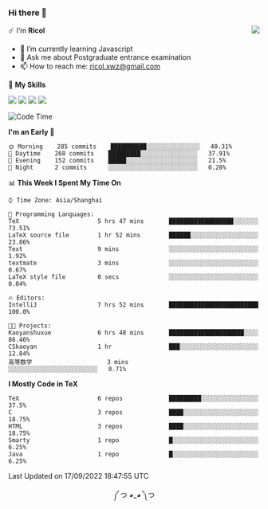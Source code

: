 ### Hi there 👋

<a href="#">
  <img align="right" src="https://github-readme-stats.vercel.app/api?username=Ricolxwz&count_private=true&show_icons=true&theme=prussian" />
</a>

☄️ I‘m **Ricol**

- 🌱 I’m currently learning Javascript
- 💬 Ask me about Postgraduate entrance examination
- 📫 How to reach me: ricol.xwz@gmail.com

🌟 **My Skills**

![](https://img.shields.io/badge/-Git-000000?style=flat-square&logo=git&logoColor=fff)
![](https://img.shields.io/badge/-C-3e74a2?style=flat-square&logo=C&logoColor=fff)
![](https://img.shields.io/badge/-Python-4fc08d?style=flat-square&logo=python&logoColor=fff)
![](https://img.shields.io/badge/-java-ffa500?style=flat-square&logo=java&logoColor=fff)

<!--START_SECTION:waka-->
![Code Time](http://img.shields.io/badge/Code%20Time-317%20hrs%2054%20mins-blue)

**I'm an Early 🐤** 

```text
🌞 Morning    285 commits    ██████████░░░░░░░░░░░░░░░   40.31% 
🌆 Daytime    268 commits    █████████░░░░░░░░░░░░░░░░   37.91% 
🌃 Evening    152 commits    █████░░░░░░░░░░░░░░░░░░░░   21.5% 
🌙 Night      2 commits      ░░░░░░░░░░░░░░░░░░░░░░░░░   0.28%

```


📊 **This Week I Spent My Time On** 

```text
⌚︎ Time Zone: Asia/Shanghai

💬 Programming Languages: 
TeX                      5 hrs 47 mins       ██████████████████░░░░░░░   73.51% 
LaTeX source file        1 hr 52 mins        ██████░░░░░░░░░░░░░░░░░░░   23.86% 
Text                     9 mins              ░░░░░░░░░░░░░░░░░░░░░░░░░   1.92% 
textmate                 3 mins              ░░░░░░░░░░░░░░░░░░░░░░░░░   0.67% 
LaTeX style file         0 secs              ░░░░░░░░░░░░░░░░░░░░░░░░░   0.04%

🔥 Editors: 
IntelliJ                 7 hrs 52 mins       █████████████████████████   100.0%

🐱‍💻 Projects: 
Kaoyanshuxue             6 hrs 48 mins       █████████████████████░░░░   86.46% 
CSkaoyan                 1 hr                ███░░░░░░░░░░░░░░░░░░░░░░   12.84% 
高等数学                     3 mins              ░░░░░░░░░░░░░░░░░░░░░░░░░   0.71%

```

**I Mostly Code in TeX** 

```text
TeX                      6 repos             █████████░░░░░░░░░░░░░░░░   37.5% 
C                        3 repos             ████░░░░░░░░░░░░░░░░░░░░░   18.75% 
HTML                     3 repos             ████░░░░░░░░░░░░░░░░░░░░░   18.75% 
Smarty                   1 repo              █░░░░░░░░░░░░░░░░░░░░░░░░   6.25% 
Java                     1 repo              █░░░░░░░░░░░░░░░░░░░░░░░░   6.25%

```



 Last Updated on 17/09/2022 18:47:55 UTC
<!--END_SECTION:waka-->

<div align="center">
༼ つ ◕_◕ ༽つ
</div>
